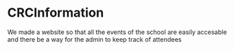 # CRCInformation
We made a website so that all the events of the school are easily accesable and there be a way for the admin to keep track of attendees 
